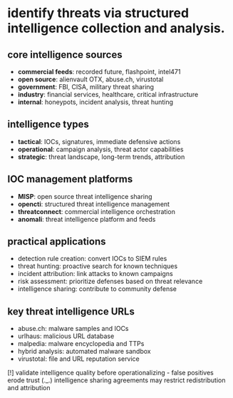 # identify threats via structured intelligence collection and analysis.

## core intelligence sources
- **commercial feeds**: recorded future, flashpoint, intel471
- **open source**: alienvault OTX, abuse.ch, virustotal
- **government**: FBI, CISA, military threat sharing
- **industry**: financial services, healthcare, critical infrastructure  
- **internal**: honeypots, incident analysis, threat hunting

## intelligence types
- **tactical**: IOCs, signatures, immediate defensive actions
- **operational**: campaign analysis, threat actor capabilities  
- **strategic**: threat landscape, long-term trends, attribution

## IOC management platforms
- **MISP**: open source threat intelligence sharing
- **opencti**: structured threat intelligence management
- **threatconnect**: commercial intelligence orchestration
- **anomali**: threat intelligence platform and feeds

## practical applications
- detection rule creation: convert IOCs to SIEM rules
- threat hunting: proactive search for known techniques
- incident attribution: link attacks to known campaigns  
- risk assessment: prioritize defenses based on threat relevance
- intelligence sharing: contribute to community defense

## key threat intelligence URLs
- abuse.ch: malware samples and IOCs
- urlhaus: malicious URL database  
- malpedia: malware encyclopedia and TTPs
- hybrid analysis: automated malware sandbox
- virustotal: file and URL reputation service

[!] validate intelligence quality before operationalizing - false positives erode trust
(._.) intelligence sharing agreements may restrict redistribution and attribution
